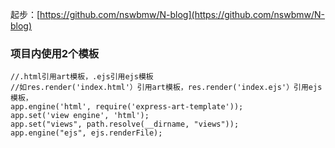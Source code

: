 起步：[https://github.com/nswbmw/N-blog](https://github.com/nswbmw/N-blog)

### 项目内使用2个模板

```
//.html引用art模板，.ejs引用ejs模板
//如res.render('index.html'）引用art模板，res.render('index.ejs'）引用ejs模板，
app.engine('html', require('express-art-template'));
app.set('view engine', 'html');
app.set("views", path.resolve(__dirname, "views"));
app.engine("ejs", ejs.renderFile);

```



